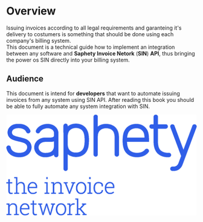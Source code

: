 # Overview
Issuing invoices according to all legal requirements and garanteing it's delivery to costumers is something that should be done using each company's billing system.  
This document is a technical guide how to implement an integration between any software and **Saphety Invoice Netork** (**SIN**) **API**, thus bringing the power os SIN directly into your billing system.

## Audience
This document is intend for **developers** that want to automate issuing invoices from any system using SIN API.
After reading this book you should be able to fully automate any system integration with SIN.

![SaphetyInvoiceNetwork-Logo](../images/saphety_invoice_network_1.png)

